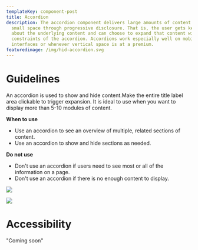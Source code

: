 ```yaml
---
templateKey: component-post
title: Accordion
description: The accordion component delivers large amounts of content in a
  small space through progressive disclosure. That is, the user gets key details
  about the underlying content and can choose to expand that content within the
  constraints of the accordion. Accordions work especially well on mobile
  interfaces or whenever vertical space is at a premium.
featuredimage: /img/hid-accordion.svg
---
```

# **G﻿uidelines**

An accordion is used to show and hide content.Make the entire title label area clickable to trigger expansion. It is ideal to use when you want to display more than 5-10 modules of content.

**W﻿hen to use**

* Use an accordion to see an overview of multiple, related sections of content.
* Use an accordion to show and hide sections as needed.

**D﻿o not use**

* Don't use an accordion if users need to see most or all of the information on a page.
* Don't use an accordion if there is no enough content to display.

![](/img/accordian.png)

![](/img/states-accordian.png)

# **A﻿ccessibility**

"Coming soon"